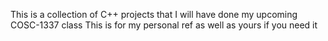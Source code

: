 This is a collection of C++ projects that I will have done my upcoming COSC-1337 class
This is for my personal ref as well as yours if you need it
